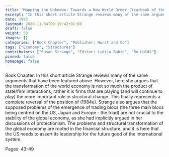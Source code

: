 ```yaml
---
title: "Mapping the Unknown: Towards a New World Order (Yearbook of the Sweedish Institute for International Affairs 1992-1993): The Transformation of the World Economy "
excerpt: "In this short article Strange reviews many of the same arguments that have been featured above. However, here she argues that the transformation of the world economy is not so much the product of state/firm interactions, rather it is firms that are playing (and will continue to play) the more important role in structural change. This finally represents a complete reversal of the position of (1984e). Strange also argues that the supposed problems of the emergence of trading blocs (the three main blocs being centred on the US, Japan and Europe - the triad) are not crucial to the stability of the global economy, as she had implicitly argued in her discussions of protectionism. The problems and structural transformation of the global economy are rooted in the financial structure, and it is here that the US needs to assert its leadership for the future good of the international system."
date: 1993
lastmod: 2020-11-04T09:19:42+01:00
draft: false
weight: 50
images: []
categories: ["Book Chapter", "Publisher: Hurst and Co"]
tags: ["Economy", "Structures"]
contributors: ["Susan Strange", "Editor: Lidija Babic", "Bo Huldt"]
pinned: false
homepage: false
---
```


Book Chapter: In this short article Strange reviews many of the same arguments that have been featured above. However, here she argues that the transformation of the world economy is not so much the product of state/firm interactions, rather it is firms that are playing (and will continue to play) the more important role in structural change. This finally represents a complete reversal of the position of (1984e). Strange also argues that the supposed problems of the emergence of trading blocs (the three main blocs being centred on the US, Japan and Europe - the triad) are not crucial to the stability of the global economy, as she had implicitly argued in her discussions of protectionism. The problems and structural transformation of the global economy are rooted in the financial structure, and it is here that the US needs to assert its leadership for the future good of the international system.

Pages: 43-49